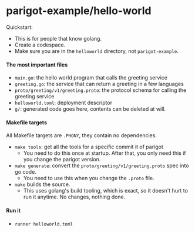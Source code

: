 # parigot-example/hello-world

Quickstart:

* This is for people that know golang.
* Create a codespace.
* Make sure you are in the `helloworld` directory, not `parigot-example`.

#### The most important files
* `main.go`: the hello world program that calls the greeting service
* `greeting.go`: the service that can return a greeting in a few languages
* `proto/greeting/v1/greeting.proto`: the protocol schema for calling the greeting service
* `helloworld.toml`: deployment descriptor
* `g/`: generated code goes here, contents can be deleted at will.

#### Makefile targets
All Makefile targets are `.PHONY`, they contain no dependencies.
* `make tools`: get all the tools for a specific commit it of parigot
    * You need to do this once at startup. After that, you only need this if you change the parigot version.
* `make generate`: convert the `proto/greeting/v1/greeting.proto` spec into go code.
    * You need to use this when you change the `.proto` file.
* `make` builds the source.
    * This uses golang's build tooling, which is exact, so it doesn't hurt to run it anytime.  No changes, nothing done.

#### Run it
* `runner helloworld.toml`




